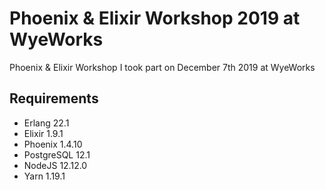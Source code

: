 # Phoenix & Elixir Workshop 2019 at WyeWorks

Phoenix & Elixir Workshop I took part on December 7th 2019 at WyeWorks

## Requirements

- Erlang 22.1
- Elixir 1.9.1
- Phoenix 1.4.10
- PostgreSQL 12.1
- NodeJS 12.12.0
- Yarn 1.19.1

